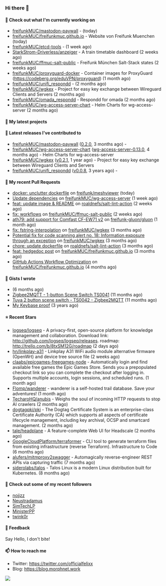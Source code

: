### Hi there 👋

#### 👷 Check out what I'm currently working on

- [freifunkMUC/mastodon-paywall](https://github.com/freifunkMUC/mastodon-paywall) -  (today)
- [freifunkMUC/freifunkmuc.github.io](https://github.com/freifunkMUC/freifunkmuc.github.io) - Website von Freifunk Muenchen (today)
- [freifunkMUC/etcd-tools](https://github.com/freifunkMUC/etcd-tools) -  (1 week ago)
- [StarkStrom-Driverless/anzeiger](https://github.com/StarkStrom-Driverless/anzeiger) - A train timetable dashboard (2 weeks ago)
- [freifunkMUC/ffmuc-salt-public](https://github.com/freifunkMUC/ffmuc-salt-public) - Freifunk München Salt-Stack states (2 weeks ago)
- [freifunkMUC/proxyguard-docker](https://github.com/freifunkMUC/proxyguard-docker) - Container images for ProxyGuard (https://codeberg.org/eduVPN/proxyguard) (1 month ago)
- [freifunkMUC/unifi_respondd](https://github.com/freifunkMUC/unifi_respondd) -  (2 months ago)
- [freifunkMUC/wgkex](https://github.com/freifunkMUC/wgkex) - Project for easy key exchange between Wireguard Clients and Servers (2 months ago)
- [freifunkMUC/omada_respondd](https://github.com/freifunkMUC/omada_respondd) - Respondd for omada (2 months ago)
- [freifunkMUC/wg-access-server-chart](https://github.com/freifunkMUC/wg-access-server-chart) - Helm Charts for wg-access-server (2 months ago)

#### 🌱 My latest projects


#### 🔭 Latest releases I've contributed to

- [freifunkMUC/mastodon-paywall](https://github.com/freifunkMUC/mastodon-paywall) ([0.2.0](https://github.com/freifunkMUC/mastodon-paywall/releases/tag/0.2.0), 3 months ago) - 
- [freifunkMUC/wg-access-server-chart](https://github.com/freifunkMUC/wg-access-server-chart) ([wg-access-server-0.13.0](https://github.com/freifunkMUC/wg-access-server-chart/releases/tag/wg-access-server-0.13.0), 4 months ago) - Helm Charts for wg-access-server
- [freifunkMUC/wgkex](https://github.com/freifunkMUC/wgkex) ([v0.2.1](https://github.com/freifunkMUC/wgkex/releases/tag/v0.2.1), 1 year ago) - Project for easy key exchange between Wireguard Clients and Servers
- [freifunkMUC/unifi_respondd](https://github.com/freifunkMUC/unifi_respondd) ([v0.0.8](https://github.com/freifunkMUC/unifi_respondd/releases/tag/v0.0.8), 3 years ago) - 

#### 🔨 My recent Pull Requests

- [docker: unclutter dockerfile](https://github.com/freifunk/meshviewer/pull/196) on [freifunk/meshviewer](https://github.com/freifunk/meshviewer) (today)
- [Update dependencies](https://github.com/freifunkMUC/wg-access-server/pull/939) on [freifunkMUC/wg-access-server](https://github.com/freifunkMUC/wg-access-server) (1 week ago)
- [feat: update image &amp; README](https://github.com/roaldnefs/salt-lint-action/pull/13) on [roaldnefs/salt-lint-action](https://github.com/roaldnefs/salt-lint-action) (2 weeks ago)
- [fix: workflows](https://github.com/freifunkMUC/ffmuc-salt-public/pull/201) on [freifunkMUC/ffmuc-salt-public](https://github.com/freifunkMUC/ffmuc-salt-public) (2 weeks ago)
- [ath79: add support for Comfast CF-EW71 v2](https://github.com/freifunk-gluon/gluon/pull/3531) on [freifunk-gluon/gluon](https://github.com/freifunk-gluon/gluon) (1 month ago)
- [fix: fstring-interpolation](https://github.com/freifunkMUC/wgkex/pull/175) on [freifunkMUC/wgkex](https://github.com/freifunkMUC/wgkex) (3 months ago)
- [Potential fix for code scanning alert no. 18: Information exposure through an exception](https://github.com/freifunkMUC/wgkex/pull/174) on [freifunkMUC/wgkex](https://github.com/freifunkMUC/wgkex) (3 months ago)
- [chore: update dockerfile](https://github.com/roaldnefs/salt-lint-action/pull/12) on [roaldnefs/salt-lint-action](https://github.com/roaldnefs/salt-lint-action) (3 months ago)
- [feat: hedgedoc post](https://github.com/freifunkMUC/freifunkmuc.github.io/pull/493) on [freifunkMUC/freifunkmuc.github.io](https://github.com/freifunkMUC/freifunkmuc.github.io) (3 months ago)
- [GitHub Actions Workflow Optimization](https://github.com/freifunkMUC/freifunkmuc.github.io/pull/491) on [freifunkMUC/freifunkmuc.github.io](https://github.com/freifunkMUC/freifunkmuc.github.io) (4 months ago)

#### 📓 Gists I wrote

- [](https://gist.github.com/609a3bc4000c9a01e229526ab6a760e6) (6 months ago)
- [Zigbee2MQTT - 1-button Scene Switch TS0041](https://gist.github.com/3cc8fbe7954c752d93a6abd1192399b6) (11 months ago)
- [Tuya 2 button scene switch - TS0042 - Zigbee2MQTT](https://gist.github.com/bd9315849536e6b3606861984a68b299) (11 months ago)
- [My Keybase proof](https://gist.github.com/69863960a08efeb03ad576ccaf93d880) (3 years ago)

#### ⭐ Recent Stars

- [logseq/logseq](https://github.com/logseq/logseq) - A privacy-first, open-source platform for knowledge management and collaboration. Download link:  http://github.com/logseq/logseq/releases. roadmap: http://trello.com/b/8txSM12G/roadmap (2 days ago)
- [hn/linkplay-a31](https://github.com/hn/linkplay-a31) - Linkplay A31 WiFi audio module alternative firmware (OpenWrt) and device tree source file (2 weeks ago)
- [claabs/epicgames-freegames-node](https://github.com/claabs/epicgames-freegames-node) - Automatically login and find available free games the Epic Games Store. Sends you a prepopulated checkout link so you can complete the checkout after logging in. Supports multiple accounts, login sessions, and scheduled runs. (1 month ago)
- [Flomp/wanderer](https://github.com/Flomp/wanderer) - wanderer is a self-hosted trail database. Save your adventures! (1 month ago)
- [TecharoHQ/anubis](https://github.com/TecharoHQ/anubis) - Weighs the soul of incoming HTTP requests to stop AI crawlers (2 months ago)
- [dogtagpki/pki](https://github.com/dogtagpki/pki) - The Dogtag Certificate System is an enterprise-class Certificate Authority (CA) which supports all aspects of certificate lifecycle management, including key archival, OCSP and smartcard management. (2 months ago)
- [tale/headplane](https://github.com/tale/headplane) - A feature-complete Web UI for Headscale (2 months ago)
- [GoogleCloudPlatform/terraformer](https://github.com/GoogleCloudPlatform/terraformer) - CLI tool to generate terraform files from existing infrastructure (reverse Terraform). Infrastructure to Code (6 months ago)
- [alufers/mitmproxy2swagger](https://github.com/alufers/mitmproxy2swagger) - Automagically reverse-engineer REST APIs via capturing traffic (7 months ago)
- [siderolabs/talos](https://github.com/siderolabs/talos) - Talos Linux is a modern Linux distribution built for Kubernetes. (8 months ago)

#### 👯 Check out some of my recent followers

- [nojjzz](https://github.com/nojjzz)
- [Neustradamus](https://github.com/Neustradamus)
- [SimTechLP](https://github.com/SimTechLP)
- [MinisterPP](https://github.com/MinisterPP)
- [twink0r](https://github.com/twink0r)

#### 💬 Feedback

Say Hello, I don't bite!

#### 📫 How to reach me

- Twitter: https://twitter.com/officialfelixx
- Blog: https://blog.morphnet.work

<img align="left" src="https://github-readme-stats.vercel.app/api?username=GoliathLabs&show_icons=true&hide_border=true&layout=compact&theme=chartreuse-dark&hide_rank=true&include_all_commits=true&bg_color=0d1117" />
